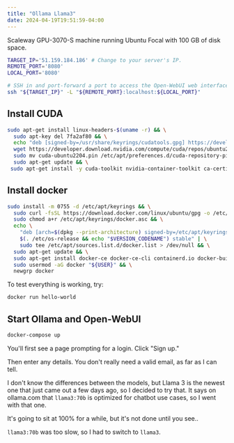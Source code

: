 ```yaml
---
title: "Ollama Llama3"
date: 2024-04-19T19:51:59-04:00
---
```


Scaleway GPU-3070-S machine running Ubuntu Focal with 100 GB of disk space.

```bash
TARGET_IP='51.159.184.186' # Change to your server's IP.
REMOTE_PORT='8080'
LOCAL_PORT='8080'

# SSH in and port-forward a port to access the Open-WebUI web interface.
ssh "${TARGET_IP}" -L "${REMOTE_PORT}:localhost:${LOCAL_PORT}"
```

## Install CUDA

```bash
sudo apt-get install linux-headers-$(uname -r) && \
  sudo apt-key del 7fa2af80 && \
  echo "deb [signed-by=/usr/share/keyrings/cudatools.gpg] https://developer.download.nvidia.com/compute/cuda/repos/ubuntu2204/x86_64/ /" | sudo tee /etc/apt/sources.list.d/cuda-ubuntu2204-x86_64.list && \
  wget https://developer.download.nvidia.com/compute/cuda/repos/ubuntu2204/x86_64/cuda-ubuntu2204.pin && \
  sudo mv cuda-ubuntu2204.pin /etc/apt/preferences.d/cuda-repository-pin-600 && \
  sudo apt-get update && \
 sudo apt-get install -y cuda-toolkit nvidia-container-toolkit ca-certificates curl
```

## Install docker

```bash
sudo install -m 0755 -d /etc/apt/keyrings && \
  sudo curl -fsSL https://download.docker.com/linux/ubuntu/gpg -o /etc/apt/keyrings/docker.asc && \
  sudo chmod a+r /etc/apt/keyrings/docker.asc && \
  echo \
    "deb [arch=$(dpkg --print-architecture) signed-by=/etc/apt/keyrings/docker.asc] https://download.docker.com/linux/ubuntu \
    $(. /etc/os-release && echo "$VERSION_CODENAME") stable" | \
    sudo tee /etc/apt/sources.list.d/docker.list > /dev/null && \
  sudo apt-get update && \
  sudo apt-get install docker-ce docker-ce-cli containerd.io docker-buildx-plugin docker-compose-plugin && \
  sudo usermod -aG docker "${USER}" && \
  newgrp docker
```

To test everything is working, try:

```bash
docker run hello-world
```

## Start Ollama and Open-WebUI

```bash
docker-compose up
```

You'll first see a page prompting for a login. Click "Sign up."

Then enter any details. You don't really need a valid email, as far as I can tell.

I don't know the differences between the models, but Llama 3 is the newest one that just came out a few days ago, so I decided to try that. It says on ollama.com that `llama3:70b` is optimized for chatbot use cases, so I went with that one.

It's going to sit at 100% for a while, but it's not done until you see..

`llama3:70b` was too slow, so I had to switch to `llama3`.
